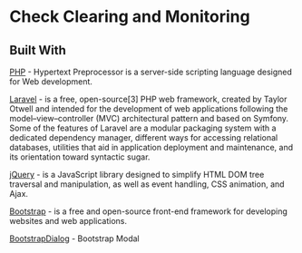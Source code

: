 # Check Clearing and Monitoring

## Built With
[PHP](http://www.php.net/) -  Hypertext Preprocessor is a server-side scripting language designed for Web development. 

[Laravel](https://laravel.com/) - is a free, open-source[3] PHP web framework, created by Taylor Otwell and intended for the development of web applications following the model–view–controller (MVC) architectural pattern and based on Symfony. Some of the features of Laravel are a modular packaging system with a dedicated dependency manager, different ways for accessing relational databases, utilities that aid in application deployment and maintenance, and its orientation toward syntactic sugar.

[jQuery](https://jquery.com/) -   is a JavaScript library designed to simplify HTML DOM tree traversal and manipulation, as well as event handling, CSS animation, and Ajax. 

[Bootstrap](https://getbootstrap.com/) - is a free and open-source front-end framework for developing websites and web applications.

[BootstrapDialog](https://nakupanda.github.io/bootstrap3-dialog/) - Bootstrap Modal
